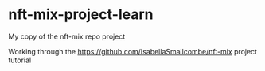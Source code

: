 # nft-mix-project-learn
My copy of the nft-mix repo project

Working through the https://github.com/IsabellaSmallcombe/nft-mix project tutorial
